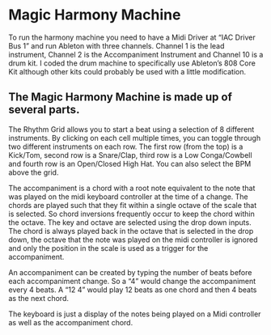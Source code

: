 # Magic Harmony Machine

To run the harmony machine you need to have a Midi Driver at “IAC Driver Bus 1” and run Ableton with three channels. Channel 1 is the lead instrument, Channel 2 is the Accompaniment Instrument and Channel 10 is a drum kit. I coded the drum machine to specifically use Ableton’s 808 Core Kit although other kits could probably be used with a little modification.

## The Magic Harmony Machine is made up of several parts. 

The Rhythm Grid allows you to start a beat using a selection of 8 different instruments. By clicking on each cell multiple times, you can toggle through two different instruments on each row. The first row (from the top) is a Kick/Tom, second row is a Snare/Clap, third row is a Low Conga/Cowbell and fourth row is an Open/Closed High Hat. You can also select the BPM above the grid.

The accompaniment is a chord with a root note equivalent to the note that was played on the midi keyboard controller at the time of a change. The chords are played such that they fit within a single octave of the scale that is selected. So chord inversions frequently occur to keep the chord within the octave. The key and octave are selected using the drop down inputs. The chord is always played back in the octave that is selected in the drop down, the octave that the note was played on the midi controller is ignored and only the position in the scale is used as a trigger for the accompaniment.

An accompaniment can be created by typing the number of beats before each accompaniment change. So a “4” would change the accompaniment every 4 beats. A “12 4” would play 12 beats as one chord and then 4 beats as the next chord.

The keyboard is just a display of the notes being played on a Midi controller as well as the accompaniment chord.